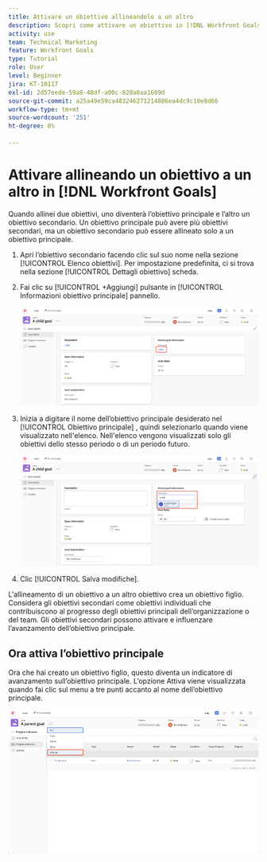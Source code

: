 ```yaml
---
title: Attivare un obiettivo allineandolo a un altro
description: Scopri come attivare un obiettivo in [!DNL Workfront Goals] allineandolo a un altro obiettivo.
activity: use
team: Technical Marketing
feature: Workfront Goals
type: Tutorial
role: User
level: Beginner
jira: KT-10117
exl-id: 2d57eede-59a8-48df-a00c-820a0aa1609d
source-git-commit: a25a49e59ca483246271214886ea4dc9c10e8d66
workflow-type: tm+mt
source-wordcount: '251'
ht-degree: 0%

---
```


# Attivare allineando un obiettivo a un altro in [!DNL Workfront Goals]

Quando allinei due obiettivi, uno diventerà l’obiettivo principale e l’altro un obiettivo secondario. Un obiettivo principale può avere più obiettivi secondari, ma un obiettivo secondario può essere allineato solo a un obiettivo principale.

1. Apri l’obiettivo secondario facendo clic sul suo nome nella sezione [!UICONTROL Elenco obiettivi]. Per impostazione predefinita, ci si trova nella sezione [!UICONTROL Dettagli obiettivo] scheda.
1. Fai clic su [!UICONTROL +Aggiungi] pulsante in [!UICONTROL Informazioni obiettivo principale] pannello.

   ![Schermata del [!UICONTROL Dettagli obiettivo] scheda](assets/06-workfront-goals-align-goals.png)

1. Inizia a digitare il nome dell’obiettivo principale desiderato nel [!UICONTROL Obiettivo principale] , quindi selezionarlo quando viene visualizzato nell&#39;elenco. Nell&#39;elenco vengono visualizzati solo gli obiettivi dello stesso periodo o di un periodo futuro.

   ![Schermata del [!UICONTROL Dettagli obiettivo] pannello che mostra [!UICONTROL Informazioni obiettivo principale] pannello](assets/07-workfront-goals-align-to.png)

1. Clic [!UICONTROL Salva modifiche].

L&#39;allineamento di un obiettivo a un altro obiettivo crea un obiettivo figlio. Considera gli obiettivi secondari come obiettivi individuali che contribuiscono al progresso degli obiettivi principali dell’organizzazione o del team. Gli obiettivi secondari possono attivare e influenzare l’avanzamento dell’obiettivo principale.

## Ora attiva l’obiettivo principale

Ora che hai creato un obiettivo figlio, questo diventa un indicatore di avanzamento sull’obiettivo principale. L’opzione Attiva viene visualizzata quando fai clic sul menu a tre punti accanto al nome dell’obiettivo principale.

![Uno screenshot che mostra come attivare l&#39;obiettivo principale.](assets/activate-the-parent-goal.png)

